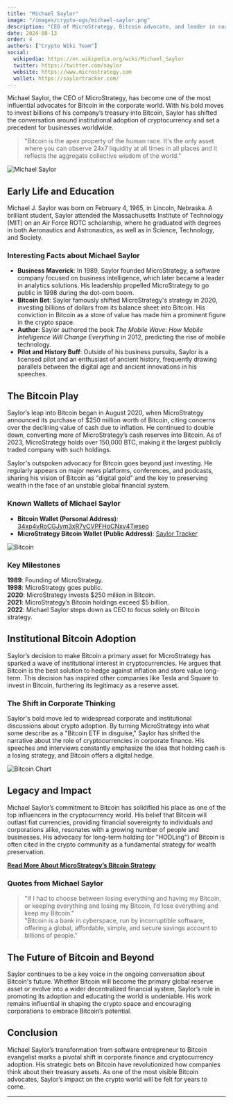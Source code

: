 ```yaml
---
title: "Michael Saylor"
image: "/images/crypto-ogs/michael-saylor.png"
description: "CEO of MicroStrategy, Bitcoin advocate, and leader in corporate crypto adoption."
date: 2024-08-13
order: 4
authors: ["Crypto Wiki Team"]
social:
  wikipedia: https://en.wikipedia.org/wiki/Michael_Saylor
  twitter: https://twitter.com/saylor
  website: https://www.microstrategy.com
  wallet: https://saylortracker.com/
---
```


Michael Saylor, the CEO of MicroStrategy, has become one of the most influential advocates for Bitcoin in the corporate world. With his bold moves to invest billions of his company’s treasury into Bitcoin, Saylor has shifted the conversation around institutional adoption of cryptocurrency and set a precedent for businesses worldwide.

> "Bitcoin is the apex property of the human race. It's the only asset where you can observe 24x7 liquidity at all times in all places and it reflects the aggregate collective wisdom of the world."

![Michael Saylor](/images/posts/michael-saylor.png)

## Early Life and Education

Michael J. Saylor was born on February 4, 1965, in Lincoln, Nebraska. A brilliant student, Saylor attended the Massachusetts Institute of Technology (MIT) on an Air Force ROTC scholarship, where he graduated with degrees in both Aeronautics and Astronautics, as well as in Science, Technology, and Society.

### Interesting Facts about Michael Saylor

- **Business Maverick**: In 1989, Saylor founded MicroStrategy, a software company focused on business intelligence, which later became a leader in analytics solutions. His leadership propelled MicroStrategy to go public in 1998 during the dot-com boom.
- **Bitcoin Bet**: Saylor famously shifted MicroStrategy's strategy in 2020, investing billions of dollars from its balance sheet into Bitcoin. His conviction in Bitcoin as a store of value has made him a prominent figure in the crypto space.
- **Author**: Saylor authored the book _The Mobile Wave: How Mobile Intelligence Will Change Everything_ in 2012, predicting the rise of mobile technology.
- **Pilot and History Buff**: Outside of his business pursuits, Saylor is a licensed pilot and an enthusiast of ancient history, frequently drawing parallels between the digital age and ancient innovations in his speeches.

## The Bitcoin Play

Saylor’s leap into Bitcoin began in August 2020, when MicroStrategy announced its purchase of $250 million worth of Bitcoin, citing concerns over the declining value of cash due to inflation. He continued to double down, converting more of MicroStrategy’s cash reserves into Bitcoin. As of 2023, MicroStrategy holds over 150,000 BTC, making it the largest publicly traded company with such holdings.

Saylor's outspoken advocacy for Bitcoin goes beyond just investing. He regularly appears on major news platforms, conferences, and podcasts, sharing his vision of Bitcoin as "digital gold" and the key to preserving wealth in the face of an unstable global financial system.

### Known Wallets of Michael Saylor

- **Bitcoin Wallet (Personal Address)**: [34xp4vRoCGJym3xR7yCVPFHoCNxv4Twseo](https://www.blockchain.com/btc/address/34xp4vRoCGJym3xR7yCVPFHoCNxv4Twseo)
- **MicroStrategy Bitcoin Wallet (Public Address)**: [Saylor Tracker](https://saylortracker.com/)

![Bitcoin](/images/posts/bitcoin.jpg)

### Key Milestones

**1989**: Founding of MicroStrategy.  
**1998**: MicroStrategy goes public.  
**2020**: MicroStrategy invests $250 million in Bitcoin.  
**2021**: MicroStrategy’s Bitcoin holdings exceed $5 billion.  
**2022**: Michael Saylor steps down as CEO to focus solely on Bitcoin strategy.

## Institutional Bitcoin Adoption

Saylor’s decision to make Bitcoin a primary asset for MicroStrategy has sparked a wave of institutional interest in cryptocurrencies. He argues that Bitcoin is the best solution to hedge against inflation and store value long-term. This decision has inspired other companies like Tesla and Square to invest in Bitcoin, furthering its legitimacy as a reserve asset.

### The Shift in Corporate Thinking

Saylor's bold move led to widespread corporate and institutional discussions about crypto adoption. By turning MicroStrategy into what some describe as a "Bitcoin ETF in disguise," Saylor has shifted the narrative about the role of cryptocurrencies in corporate finance. His speeches and interviews constantly emphasize the idea that holding cash is a losing strategy, and Bitcoin offers a digital hedge.

![Bitcoin Chart](/images/posts/cryptocurrency.jpg)

## Legacy and Impact

Michael Saylor’s commitment to Bitcoin has solidified his place as one of the top influencers in the cryptocurrency world. His belief that Bitcoin will outlast fiat currencies, providing financial sovereignty to individuals and corporations alike, resonates with a growing number of people and businesses. His advocacy for long-term holding (or "HODLing") of Bitcoin is often cited in the crypto community as a fundamental strategy for wealth preservation.

**[Read More About MicroStrategy’s Bitcoin Strategy](https://www.microstrategy.com/en/bitcoin)**

### Quotes from Michael Saylor

> "If I had to choose between losing everything and having my Bitcoin, or keeping everything and losing my Bitcoin, I’d lose everything and keep my Bitcoin."  
> "Bitcoin is a bank in cyberspace, run by incorruptible software, offering a global, affordable, simple, and secure savings account to billions of people."

## The Future of Bitcoin and Beyond

Saylor continues to be a key voice in the ongoing conversation about Bitcoin's future. Whether Bitcoin will become the primary global reserve asset or evolve into a wider decentralized financial system, Saylor’s role in promoting its adoption and educating the world is undeniable. His work remains influential in shaping the crypto space and encouraging corporations to embrace Bitcoin’s potential.

## Conclusion

Michael Saylor’s transformation from software entrepreneur to Bitcoin evangelist marks a pivotal shift in corporate finance and cryptocurrency adoption. His strategic bets on Bitcoin have revolutionized how companies think about their treasury assets. As one of the most visible Bitcoin advocates, Saylor’s impact on the crypto world will be felt for years to come.

---
